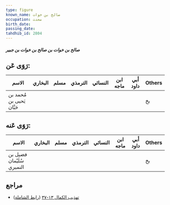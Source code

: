 ```yaml
---
type: figure
known_name: صالح بن خوات
occupation: محدث
birth_date:
passing_date:
tahdhib_id: 2804
---
```

##### صالح بن خوات بن صالح بن خوات بن جبير

## رَوَى عَن:
| الاسم                     | البخاري | مسلم | الترمذي | النسائي | ابن ماجه | أبي داود | Others |
| ------------------------- | ------- | ---- | ------- | ------- | -------- | -------- | ------ |
| مُحمد بن يَحيى بن حَبَّان |         |      |         |         |          |          | بخ     |
## رَوَى عَنه:
| الاسم                     | البخاري | مسلم | الترمذي | النسائي | ابن ماجه | أبي داود | Others |
| ------------------------- | ------- | ---- | ------- | ------- | -------- | -------- | ------ |
| فضيل بن سُلَيْمان النميري |         |      |         |         |          |          | بخ     |
## مراجع
- [تهذيب الكمال ١٣-٣٧](obsidian://open?vault=Tahdhib-al-Kamal&file=Figures/٢٨٠٤-صالح%20بن%20خوات%20بن%20صالح%20بن%20خوات%20بن%20جبير) ([رابط الشاملة](https://shamela.ws/book/3722/6418))